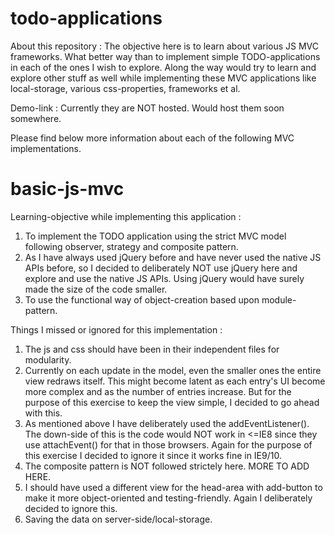 todo-applications
=================


About this repository : 
The objective here is to learn about various JS MVC frameworks. What better way than to implement simple TODO-applications in each of the ones I wish to explore. 
Along the way would try to learn and explore other stuff as well while implementing these MVC applications like local-storage, various css-properties, frameworks
et al. 

Demo-link : 
Currently they are NOT hosted. Would host them soon somewhere. 


Please find below more information about each of the following MVC implementations. 


basic-js-mvc
============

Learning-objective while implementing this application : 

1) To implement the TODO application using the strict MVC model following observer, strategy and composite pattern. 
2) As I have always used jQuery before and have never used the native JS APIs before, so I decided to deliberately NOT use jQuery here and explore and use
	the native JS APIs. Using jQuery would have surely made the size of the code smaller. 
3) To use the functional way of object-creation based upon module-pattern. 


Things I missed or ignored for this implementation :
 
1) The js and css should have been in their independent files for modularity.
2) Currently on each update in the model, even the smaller ones the entire view redraws itself. This might become latent as each entry's UI become more complex
   and as the number of entries increase. But for the purpose of this exercise to keep the view simple, I decided to go ahead with this.
3) As mentioned above I have deliberately used the addEventListener(). The down-side of this is the code would NOT work in <=IE8 since they use attachEvent() for 
	that in those browsers. Again for the purpose of this exercise I decided to ignore it since it works fine in IE9/10.
4) The composite pattern is NOT followed strictely here. MORE TO ADD HERE. 
5) I should have used a different view for the head-area with add-button to make it more object-oriented and testing-friendly. Again I deliberately decided to 
	ignore this. 
6) Saving the data on server-side/local-storage. 
